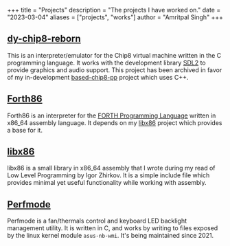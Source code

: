 +++
title = "Projects"
description = "The projects I have worked on."
date = "2023-03-04"
aliases = ["projects", "works"]
author = "Amritpal Singh"
+++

## [dy-chip8-reborn](https://github.com/icebarf/dy-chip8-reborn)
This is an interpreter/emulator for the Chip8 virtual machine written in the C
programming language. It works with the development library [SDL2](https://www.libsdl.org/)
to provide graphics and audio support. This project has been archived in favor
of my in-development [based-chip8-pp](https://github.com/icebarf/based-chip8-pp) project 
which uses C++. 

## [Forth86](https://github.com/icebarf/FORTH86)
Forth86 is an interpreter for the 
[FORTH Programming Language](https://en.wikipedia.org/wiki/Forth_(programming_language))
written in x86_64 assembly language. It depends on my [libx86](#libx86) project
which provides a base for it.

## [libx86](https://github.com/icebarf/libx86)
libx86 is a small library in x86_64 assembly that I wrote during my read of
Low Level Programming by Igor Zhirkov. It is a simple include file which 
provides minimal yet useful functionality while working with assembly.

## [Perfmode](https://github.com/icebarf/perfmode)
Perfmode is a fan/thermals control and keyboard LED backlight management
utility. It is written in C, and works by writing to files exposed by
the linux kernel module `asus-nb-wmi`. It's being maintained since 2021.
